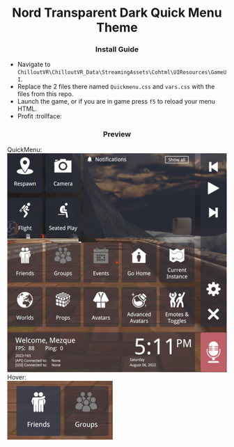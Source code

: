 <h1 align="center">Nord Transparent Dark Quick Menu Theme</h1>

<h3 align="center">Install Guide</h3>

 * Navigate to `ChilloutVR\ChilloutVR_Data\StreamingAssets\Cohtml\UIResources\GameUI`.
 * Replace the 2 files there named `Quickmenu.css` and `vars.css` with the files from this repo.
 * Launch the game, or if you are in game press `f5` to reload your menu HTML.
 * Profit :trollface:

<h3 align="center">Preview</h3>
QuickMenu:</br><img width="635" alt="qmp1" src="https://github.com/Mezque/CvrUiThemes/blob/main/PreviewImages/QuickMenu/NordTransparentDark/qmp1.png?raw=true">
Hover:</br> <img width="242" alt="qmphover" src="https://github.com/Mezque/CvrUiThemes/blob/main/PreviewImages/QuickMenu/NordTransparentDark/qmphover.png?raw=true">

